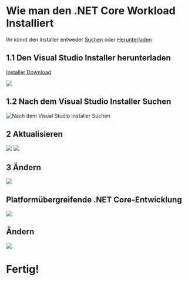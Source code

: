 # Wie man den .NET Core Workload Installiert
Ihr könnt den Installer entweder [Suchen](#Nach-dem-Visual-Studio-Installer-Suchen) oder [Herunterladen](#Den-Visual-Studio-Installer-herunterladen)
 

 
## 1.1 Den Visual Studio Installer herunterladen
[Installer Download](https://visualstudio.microsoft.com/de/downloads/ "https://visualstudio.microsoft.com/de/downloads/")

 ![](https://i.imgur.com/WR76GBc.png)
 
## 1.2 Nach dem Visual Studio Installer Suchen
 
![Nach dem Visual Studio Installer Suchen](https://i.imgur.com/KlCbdF2.png)

## 2 Aktualisieren
![](https://i.imgur.com/PlcpBLs.png)
![](https://i.imgur.com/lNIUiYH.png)

## 3 Ändern
![](https://i.imgur.com/oKMKU5d.png)

## Platformübergreifende .NET Core-Entwicklung
![](https://i.imgur.com/ybU0oSp.png)

## Ändern
![](https://i.imgur.com/33vGun8.png)

# Fertig!
